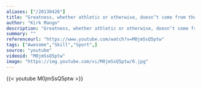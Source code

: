 ```yaml
---
aliases: ["/20130426"]
title: "Greatness, whether athletic or otherwise, doesn’t come from those content on just being but from those who seek being the difference."
author: "Kirk Mango"
description: "Greatness, whether athletic or otherwise, doesn’t come from those content on just being but from those who seek being the difference. - Kirk Mango quotes from GetInspired365.com"
summary: ""
referenceurl: "https://www.youtube.com/watch?v=M0jmSsQ5ptw"
tags: ["Awesome","Skill","Sport",]
source: "youtube"
videoid: "M0jmSsQ5ptw"
image: "https://img.youtube.com/vi/M0jmSsQ5ptw/0.jpg"
---
```


{{< youtube M0jmSsQ5ptw >}}
